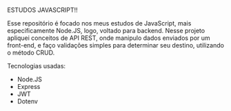 ESTUDOS JAVASCRIPT!!

 Esse repositório é focado nos meus estudos de JavaScript, mais especificamente Node.JS, logo, voltado para backend. Nesse
projeto apliquei conceitos de API REST, onde manipulo dados enviados por um front-end, e faço validações simples para determinar
seu destino, utilizando o método CRUD.

Tecnologias usadas:

- Node.JS
- Express
- JWT
- Dotenv
